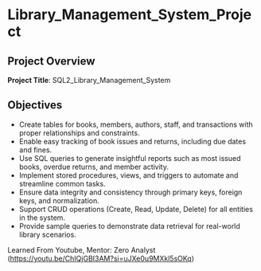 # Library_Management_System_Project
## Project Overview
**Project Title**: SQL2_Library_Management_System

## Objectives

-  Create tables for books, members, authors, staff, and transactions with proper relationships and constraints.
-  Enable easy tracking of book issues and returns, including due dates and fines.
-  Use SQL queries to generate insightful reports such as most issued books, overdue returns, and member activity.
-  Implement stored procedures, views, and triggers to automate and streamline common tasks.
-  Ensure data integrity and consistency through primary keys, foreign keys, and normalization.
-  Support CRUD operations (Create, Read, Update, Delete) for all entities in the system.
-  Provide sample queries to demonstrate data retrieval for real-world library scenarios.


Learned From Youtube, Mentor: Zero Analyst (https://youtu.be/ChIQjGBI3AM?si=uJXe0u9MXkl5sOKq)
